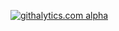 [![githalytics.com alpha](https://cruel-carlota.gopagoda.com/76767d0886bbba481ca46312112fdc79 "githalytics.com")](http://githalytics.com/ArcBees/ArcBees-Common)
